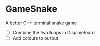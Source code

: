 # GameSnake
A better C++ terminal snake game

- [ ] Combine the two loops in DisplayBoard
- [ ] Add colours to output
